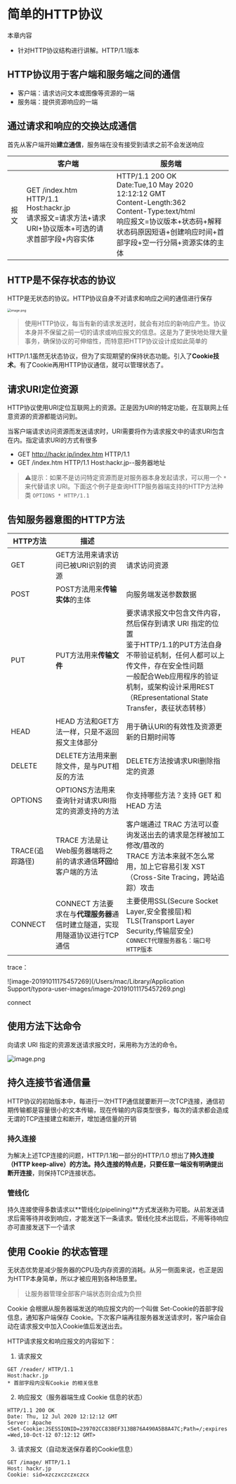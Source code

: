 

# 简单的HTTP协议

本章内容

- 针对HTTP协议结构进行讲解。HTTP/1.1版本

## HTTP协议用于客户端和服务端之间的通信

- 客户端：请求访问文本或图像等资源的一端
- 服务端：提供资源响应的一端

## 通过请求和响应的交换达成通信

首先从客户端开始**建立通信**，服务端在没有接受到请求之前不会发送响应

|      | 客户端                                                       | 服务端                                                       |
| ---- | ------------------------------------------------------------ | ------------------------------------------------------------ |
| 报文 | GET /index.htm HTTP/1.1<br />Host:hackr.jp<br />请求报文=请求方法+请求URI+协议版本+可选的请求首部字段+内容实体 | HTTP/1.1 200 OK<br />Date:Tue,10 May 2020 12:12:12 GMT<br />Content-Length:362<br />Content-Type:text/html<br />响应报文=协议版本+状态码+解释状态码原因短语+创建响应时间+首部字段+空一行分隔+资源实体的主体 |

## HTTP是不保存状态的协议

HTTP是无状态的协议。HTTP协议自身不对请求和响应之间的通信进行保存

<img src="http://ww1.sinaimg.cn/large/006rAlqhly1g7ucoqgpvvj30ps094445.jpg" alt="image.png" style="zoom:50%;" />

> 使用HTTP协议，每当有新的请求发送时，就会有对应的新响应产生。协议本身并不保留之前一切的请求或响应报文的信息。这是为了更快地处理大量事务，确保协议的可伸缩性，而特意把HTTP协议设计成如此简单的

HTTP/1.1虽然无状态协议，但为了实现期望的保持状态功能。引入了**Cookie技术**。有了Cookie再用HTTP协议通信，就可以管理状态了。

## 请求URI定位资源

HTTP协议使用URI定位互联网上的资源。正是因为URI的特定功能，在互联网上任意资源的资源都能访问到。

当客户端请求访问资源而发送请求时，URI需要将作为请求报文中的请求URI包含在内。指定请求URI的方式有很多

- GET http://hackr.jp/index.htm HTTP/1.1
- GET /index.htm HTTP/1.1
    Host:hackr.jp--服务器地址

> ⚠️提示：如果不是访问特定资源而是对服务器本身发起请求，可以用一个 `*` 来代替请求 URI。下面这个例子是查询HTTP服务器端支持的HTTP方法种类 `OPTIONS * HTTP/1.1`

## 告知服务器意图的HTTP方法

| HTTP方法        | 描述                                                         |                                                              |
| --------------- | ------------------------------------------------------------ | ------------------------------------------------------------ |
| GET             | GET方法用来请求访问已被URI识别的资源                         | 请求访问资源                                                 |
| POST            | POST方法用来**传输实体**的主体                               | 向服务端发送参数数据                                         |
| PUT             | PUT方法用来**传输文件**                                      | 要求请求报文中包含文件内容，然后保存到请求 URI 指定的位置<br />鉴于HTTP/1.1的PUT方法自身不带验证机制，任何人都可以上传文件，存在安全性问题<br />一般配合Web应用程序的验证机制，或架构设计采用REST（REpresentational State Transfer，表征状态转移） |
| HEAD            | HEAD 方法和GET方法一样，只是不返回报文主体部分               | 用于确认URI的有效性及资源更新的日期时间等                    |
| DELETE          | DELETE方法用来删除文件，是与PUT相反的方法                    | DELETE方法按请求URI删除指定的资源                            |
| OPTIONS         | OPTIONS方法用来查询针对请求URI指定的资源支持的方法           | 你支持哪些方法？支持 GET 和 HEAD 方法                        |
| TRACE(追踪路径) | TRACE 方法是让 Web服务器端将之前的请求通信**环回**给客户端的方法 | 客户端通过 TRAC 方法可以查询发送出去的请求是怎样被加工修改/篡改的<br />TRACE 方法本来就不怎么常用，加上它容易引发 XST（Cross-Site Tracing，跨站追踪）攻击 |
| CONNECT         | CONNECT 方法要求在与**代理服务器**通信时建立隧道，实现用隧道协议进行TCP通信 | 主要使用SSL(Secure Socket Layer,安全套接层)和TLS(Transport Layer Security,传输层安全)<br />`CONNECT代理服务器名：端口号 HTTP版本 ` |

trace：

![image-20191011175457269](/Users/mac/Library/Application Support/typora-user-images/image-20191011175457269.png)

connect

## 使用方法下达命令

向请求 URI 指定的资源发送请求报文时，采用称为方法的命令。

![image.png](http://ww1.sinaimg.cn/large/006rAlqhly1g7uf4sdmj4j30m80ckade.jpg)

## 持久连接节省通信量

HTTP协议的初始版本中，每进行一次HTTP通信就要断开一次TCP连接，通信初期传输都是容量很小的文本传输，现在传输的内容类型很多，每次的请求都会造成无谓的TCP连接建立和断开，增加通信量的开销

### 持久连接

为解决上述TCP连接的问题，HTTP/1.1和一部分的HTTP/1.0 想出了**持久连接（HTTP keep-alive）**的方法。持久连接的特点是，只要**任意一端没有明确提出断开连接**，则保持TCP连接状态。

### 管线化

持久连接使得多数请求以**管线化(pipelining)**方式发送称为可能。从前发送请求后需等待并收到响应，才能发送下一条请求。管线化技术出现后，不用等待响应亦可直接发送下一个请求

## 使用 Cookie 的状态管理

无状态优势是减少服务器的CPU及内存资源的消耗。从另一侧面来说，也正是因为HTTP本身简单，所以才被应用到各种场景里。

> 让服务器管理全部客户端状态则会成为负担

Cookie 会根据从服务器端发送的响应报文内的一个叫做 Set-Cookie的首部字段信息，通知客户端保存 Cookie。下次客户端再往服务器发送请求时，客户端会自动在请求报文中加入Cookie值后发送出去。

HTTP请求报文和响应报文的内容如下：

1. 请求报文

```http
GET /reader/ HTTP/1.1
Host:hackr.jp
* 首部字段内没有Cookie 的相关信息
```

2. 响应报文（服务器端生成 Cookie 信息的状态）

```http
HTTP/1.1 200 OK
Date: Thu, 12 Jul 2020 12:12:12 GMT
Server: Apache
<Set-Cookie:JSESSIONID=239702CC83BEF313BB76A490A5B8A47C;Path=/;expires =Wed,10-Oct-12 07:12:12 GMT>
```

3. 请求报文（自动发送保存着的Cookie信息）

```http
GET /image/ HTTP/1.1
Host: hackr.jp
Cookie: sid=xzczxczczxczcx
```

